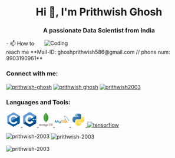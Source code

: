 <h1 align="center">Hi 👋, I'm Prithwish Ghosh</h1>
<h3 align="center">A passionate Data Scientist from India</h3>
<img align="right" alt="Coding" width="400" src="https://media.giphy.com/media/lbcLMX9B6sTsGjUmS3/giphy.gif">
- 📫 How to reach me **Mail-ID: ghoshprithwish586@gmail.com // phone num: 9903190961**

<h3 align="left">Connect with me:</h3>
<p align="left">
<a href="https://linkedin.com/in/prithwish-ghosh" target="blank"><img align="center" src="https://raw.githubusercontent.com/rahuldkjain/github-profile-readme-generator/master/src/images/icons/Social/linked-in-alt.svg" alt="prithwish-ghosh" height="30" width="40" /></a>
<a href="https://www.youtube.com/c/prithwish ghosh" target="blank"><img align="center" src="https://raw.githubusercontent.com/rahuldkjain/github-profile-readme-generator/master/src/images/icons/Social/youtube.svg" alt="prithwish ghosh" height="30" width="40" /></a>
<a href="https://www.leetcode.com/prithwish2003" target="blank"><img align="center" src="https://raw.githubusercontent.com/rahuldkjain/github-profile-readme-generator/master/src/images/icons/Social/leet-code.svg" alt="prithwish2003" height="30" width="40" /></a>
</p>

<h3 align="left">Languages and Tools:</h3>
<p align="left"> <a href="https://www.cprogramming.com/" target="_blank" rel="noreferrer"> <img src="https://raw.githubusercontent.com/devicons/devicon/master/icons/c/c-original.svg" alt="c" width="40" height="40"/> </a> <a href="https://www.w3schools.com/cpp/" target="_blank" rel="noreferrer"> <img src="https://raw.githubusercontent.com/devicons/devicon/master/icons/cplusplus/cplusplus-original.svg" alt="cplusplus" width="40" height="40"/> </a> <a href="https://www.mongodb.com/" target="_blank" rel="noreferrer"> <img src="https://raw.githubusercontent.com/devicons/devicon/master/icons/mongodb/mongodb-original-wordmark.svg" alt="mongodb" width="40" height="40"/> </a> <a href="https://www.mysql.com/" target="_blank" rel="noreferrer"> <img src="https://raw.githubusercontent.com/devicons/devicon/master/icons/mysql/mysql-original-wordmark.svg" alt="mysql" width="40" height="40"/> </a> <a href="https://www.python.org" target="_blank" rel="noreferrer"> <img src="https://raw.githubusercontent.com/devicons/devicon/master/icons/python/python-original.svg" alt="python" width="40" height="40"/> </a> <a href="https://www.tensorflow.org" target="_blank" rel="noreferrer"> <img src="https://www.vectorlogo.zone/logos/tensorflow/tensorflow-icon.svg" alt="tensorflow" width="40" height="40"/> </a> </p>

<p><img align="left" src="https://github-readme-stats.vercel.app/api/top-langs?username=prithwish-2003&show_icons=true&locale=en&layout=compact" alt="prithwish-2003" /></p>

<p>&nbsp;<img align="center" src="https://github-readme-stats.vercel.app/api?username=prithwish-2003&show_icons=true&locale=en" alt="prithwish-2003" /></p>

<p><img align="center" src="https://github-readme-streak-stats.herokuapp.com/?user=prithwish-2003&" alt="prithwish-2003" /></p>

